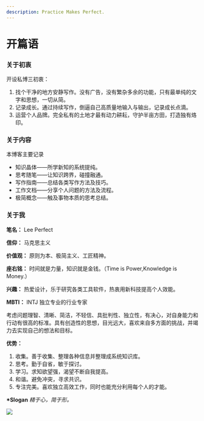 ```yaml
---
description: Practice Makes Perfect.
---
```


# 开篇语

### 关于初衷

开设私博三初衷： 

1. 找个干净的地方安静写作。没有广告，没有繁杂多余的功能，只有最单纯的文字和思想，一切从简。 
2. 记录成长。通过持续写作，倒逼自己高质量地输入与输出，记录成长点滴。
3. 运营个人品牌。完全私有的土地才最有动力耕耘，守护半亩方田，打造独有烙印。

### 关于内容

本博客主要记录

* 知识晶体——所学新知的系统提纯。
* 思考随笔——让知识跨界，碰撞融通。
* 写作指南——总结各类写作方法及技巧。
* 工作文档——分享个人问题的方法及流程。
* 极简概念——触及事物本质的思考总结。

### 关于我

**笔名：** Lee Perfect

**信仰：** 马克思主义

**价值观：** 原则为本、极简主义、工匠精神。

**座右铭：** 时间就是力量，知识就是金钱。（Time is Power,Knowledge is Money.）

**兴趣：** 热爱设计，乐于研究各类工具软件，热衷用新科技提高个人效能。

**MBTI：** INTJ 独立专业的行业专家

考虑问题理智、清晰、简洁，不轻信、具批判性、独立性，有决心，对自身能力和行动有很高的标准。具有创造性的思想，目光远大，喜欢来自多方面的挑战，并竭力去实现自己的想法和目标。

**优势：** 

1. 收集。善于收集、整理各种信息并整理成系统知识库。 
2. 思考。勤于自省，敏于探讨。 
3. 学习。求知欲望强，渴望不断自我提高。
4. 和谐。避免冲突，寻求共识。
5. 专注完美。喜欢独立高效工作，同时也能充分利用每个人的才能。

**\*Slogan**  _精于心，简于形。_

![](http://oneword.oss-cn-hangzhou.aliyuncs.com/Namefoto/TIMEING-lite.png?x-oss-process=style/sise)

